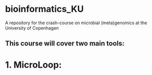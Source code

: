 # bioinformatics_KU
A repository for the crash-course on microbial (meta)genomics at the University of Copenhagen


## This course will cover two main tools:

# 1. MicroLoop:
###